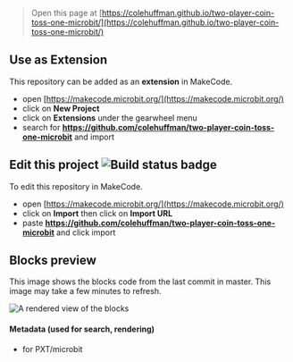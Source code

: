 
> Open this page at [https://colehuffman.github.io/two-player-coin-toss-one-microbit/](https://colehuffman.github.io/two-player-coin-toss-one-microbit/)

## Use as Extension

This repository can be added as an **extension** in MakeCode.

* open [https://makecode.microbit.org/](https://makecode.microbit.org/)
* click on **New Project**
* click on **Extensions** under the gearwheel menu
* search for **https://github.com/colehuffman/two-player-coin-toss-one-microbit** and import

## Edit this project ![Build status badge](https://github.com/colehuffman/two-player-coin-toss-one-microbit/workflows/MakeCode/badge.svg)

To edit this repository in MakeCode.

* open [https://makecode.microbit.org/](https://makecode.microbit.org/)
* click on **Import** then click on **Import URL**
* paste **https://github.com/colehuffman/two-player-coin-toss-one-microbit** and click import

## Blocks preview

This image shows the blocks code from the last commit in master.
This image may take a few minutes to refresh.

![A rendered view of the blocks](https://github.com/colehuffman/two-player-coin-toss-one-microbit/raw/master/.github/makecode/blocks.png)

#### Metadata (used for search, rendering)

* for PXT/microbit
<script src="https://makecode.com/gh-pages-embed.js"></script><script>makeCodeRender("{{ site.makecode.home_url }}", "{{ site.github.owner_name }}/{{ site.github.repository_name }}");</script>
